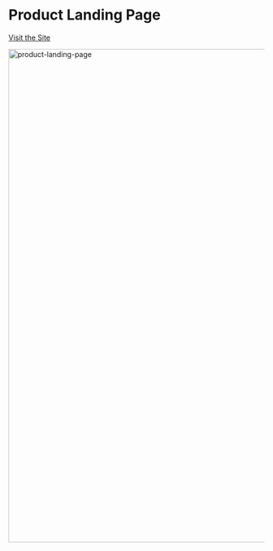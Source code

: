 # Product Landing Page

[Visit the Site](https://jongwooha98.github.io/product-landing-page)

<img width="970" alt="product-landing-page" src="https://user-images.githubusercontent.com/18746327/126029616-f6971179-cd1a-4077-a70f-8fc9d589c6bc.png">

